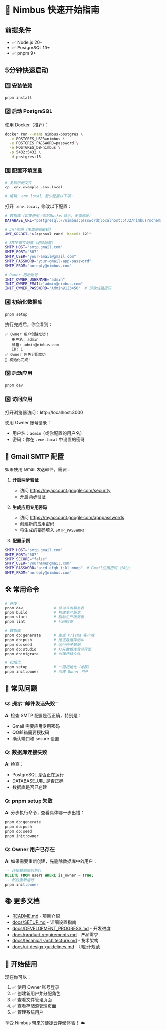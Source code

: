 # 🚀 Nimbus 快速开始指南

## 前提条件

- ✅ Node.js 20+
- ✅ PostgreSQL 15+
- ✅ pnpm 9+

## 5分钟快速启动

### 1️⃣ 安装依赖

```bash
pnpm install
```

### 2️⃣ 启动 PostgreSQL

使用 Docker（推荐）：

```bash
docker run --name nimbus-postgres \
  -e POSTGRES_USER=nimbus \
  -e POSTGRES_PASSWORD=password \
  -e POSTGRES_DB=nimbus \
  -p 5432:5432 \
  -d postgres:15
```

### 3️⃣ 配置环境变量

```bash
# 复制示例文件
cp .env.example .env.local

# 编辑 .env.local，至少配置以下项：
```

打开 `.env.local`，修改以下配置：

```bash
# 数据库（如果使用上面的Docker命令，无需修改）
DATABASE_URL="postgresql://nimbus:password@localhost:5432/nimbus?schema=public"

# JWT密钥（生成随机密钥）
JWT_SECRET="$(openssl rand -base64 32)"

# SMTP邮件配置（必须配置）
SMTP_HOST="smtp.gmail.com"
SMTP_PORT="587"
SMTP_USER="your-email@gmail.com"
SMTP_PASSWORD="your-gmail-app-password"
SMTP_FROM="noreply@nimbus.com"

# Owner 初始账号
INIT_OWNER_USERNAME="admin"
INIT_OWNER_EMAIL="admin@nimbus.com"
INIT_OWNER_PASSWORD="Admin@123456"  # 请改成强密码
```

### 4️⃣ 初始化数据库

```bash
pnpm setup
```

执行完成后，你会看到：

```
✅ Owner 用户创建成功！
   用户名: admin
   邮箱: admin@nimbus.com
   ID: 1
✅ Owner 角色分配成功
🎉 初始化完成！
```

### 5️⃣ 启动应用

```bash
pnpm dev
```

### 6️⃣ 访问应用

打开浏览器访问：http://localhost:3000

使用 Owner 账号登录：

- 用户名：`admin`（或你配置的用户名）
- 密码：你在 `.env.local` 中设置的密码

## 📧 Gmail SMTP 配置

如果使用 Gmail 发送邮件，需要：

1. **开启两步验证**

   - 访问 https://myaccount.google.com/security
   - 开启两步验证

2. **生成应用专用密码**

   - 访问 https://myaccount.google.com/apppasswords
   - 创建新的应用密码
   - 将生成的密码填入 `SMTP_PASSWORD`

3. **配置示例**

```bash
SMTP_HOST="smtp.gmail.com"
SMTP_PORT="587"
SMTP_SECURE="false"
SMTP_USER="yourname@gmail.com"
SMTP_PASSWORD="abcd efgh ijkl mnop"  # Gmail应用密码（16位）
SMTP_FROM="noreply@nimbus.com"
```

## 🛠️ 常用命令

```bash
# 开发
pnpm dev              # 启动开发服务器
pnpm build            # 构建生产版本
pnpm start            # 启动生产服务器
pnpm lint             # 代码检查

# 数据库
pnpm db:generate      # 生成 Prisma 客户端
pnpm db:push          # 推送数据库结构
pnpm db:seed          # 运行种子数据
pnpm db:studio        # 打开数据库管理界面
pnpm db:migrate       # 创建迁移文件

# 初始化
pnpm setup            # 一键初始化（推荐）
pnpm init:owner       # 创建 Owner 用户
```

## 🐛 常见问题

### Q: 提示"邮件发送失败"

**A**: 检查 SMTP 配置是否正确，特别是：

- Gmail 需要应用专用密码
- QQ邮箱需要授权码
- 确认端口和 secure 设置

### Q: 数据库连接失败

**A**: 检查：

- PostgreSQL 是否正在运行
- DATABASE_URL 是否正确
- 数据库是否已创建

### Q: pnpm setup 失败

**A**: 分步执行命令，查看具体哪一步出错：

```bash
pnpm db:generate
pnpm db:push
pnpm db:seed
pnpm init:owner
```

### Q: Owner 用户已存在

**A**: 如果需要重新创建，先删除数据库中的用户：

```sql
-- 连接数据库后执行
DELETE FROM users WHERE is_owner = true;
-- 然后重新运行
pnpm init:owner
```

## 📚 更多文档

- [README.md](./README.md) - 项目介绍
- [docs/SETUP.md](./docs/SETUP.md) - 详细设置指南
- [docs/DEVELOPMENT_PROGRESS.md](./docs/DEVELOPMENT_PROGRESS.md) - 开发进度
- [docs/product-requirements.md](./docs/product-requirements.md) - 产品需求
- [docs/technical-architecture.md](./docs/technical-architecture.md) - 技术架构
- [docs/ui-design-guidelines.md](./docs/ui-design-guidelines.md) - UI设计规范

## 🎉 开始使用

现在你可以：

1. ✅ 使用 Owner 账号登录
2. ✅ 创建新用户并分配角色
3. ✅ 查看文件管理页面
4. ✅ 查看存储源管理页面
5. ✅ 管理系统用户

享受 Nimbus 带来的便捷云存储体验！ ☁️
